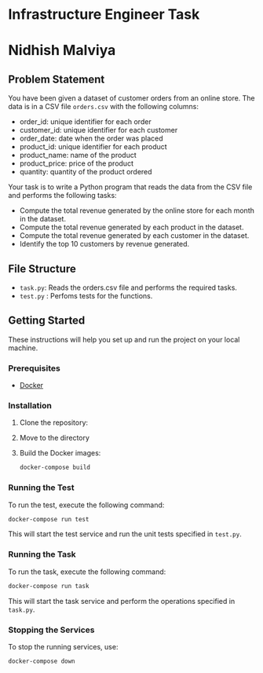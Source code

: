 # Infrastructure Engineer Task
# Nidhish Malviya
## Problem Statement

You have been given a dataset of customer orders from an online store. The data is in a CSV file `orders.csv` with the following columns:
* order_id: unique identifier for each order
* customer_id: unique identifier for each customer
* order_date: date when the order was placed
* product_id: unique identifier for each product
* product_name: name of the product
* product_price: price of the product
* quantity: quantity of the product ordered
  
Your task is to write a Python program that reads the data from the CSV file and performs the following tasks:
* Compute the total revenue generated by the online store for each month in the dataset.
* Compute the total revenue generated by each product in the dataset.
* Compute the total revenue generated by each customer in the dataset.
* Identify the top 10 customers by revenue generated.

## File Structure
* `task.py`: Reads the orders.csv file and performs the required tasks.
* `test.py` : Perfoms tests for the functions.

## Getting Started

These instructions will help you set up and run the project on your local machine.

### Prerequisites

- [Docker](https://www.docker.com/get-started)

### Installation

1. Clone the repository:

2. Move to the directory
   
3. Build the Docker images:

    ```bash
    docker-compose build
    ```
   
### Running the Test

To run the test, execute the following command:

```bash
docker-compose run test
```
This will start the test service and run the unit tests specified in `test.py`.

### Running the Task

To run the task, execute the following command:

```bash
docker-compose run task
```
This will start the task service and perform the operations specified in `task.py`.

### Stopping the Services

To stop the running services, use:

```bash
docker-compose down
```
